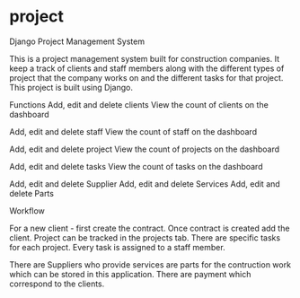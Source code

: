 # project
Django Project Management System

This is a project management system built for construction companies. It keep a track of clients and staff members along with the different types of project that the company
works on and the different tasks for that project. This project is built using Django.

Functions
Add, edit and delete clients
View the count of clients on the dashboard

Add, edit and delete staff
View the count of staff on the dashboard

Add, edit and delete project
View the count of projects on the dashboard

Add, edit and delete tasks
View the count of tasks on the dashboard

Add, edit and delete Supplier
Add, edit and delete Services
Add, edit and delete Parts

Workflow

For a new client - first create the contract.
Once contract is created add the client.
Project can be tracked in the projects tab.
There are specific tasks for each project. Every task is assigned to a staff member.

There are Suppliers who provide services are parts for the contruction work which can be stored in this application.
There are payment which correspond to the clients.

